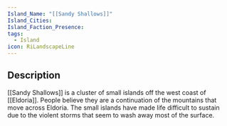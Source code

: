 ```yaml
---
Island_Name: "[[Sandy Shallows]]"
Island_Cities: 
Island_Faction_Presence: 
tags:
  - Island
icon: RiLandscapeLine
---
```

## Description
[[Sandy Shallows]] is a cluster of small islands off the west coast of [[Eldoria]]. People believe they are a continuation of the mountains that move across Eldoria. The small islands have made life difficult to sustain due to the violent storms that seem to wash away most of the surface. 


